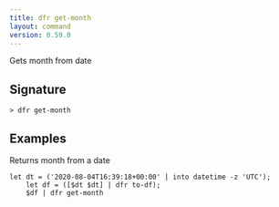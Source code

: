 ```yaml
---
title: dfr get-month
layout: command
version: 0.59.0
---
```


Gets month from date

## Signature

```> dfr get-month ```

## Examples

Returns month from a date
```shell
let dt = ('2020-08-04T16:39:18+00:00' | into datetime -z 'UTC');
    let df = ([$dt $dt] | dfr to-df);
    $df | dfr get-month
```

